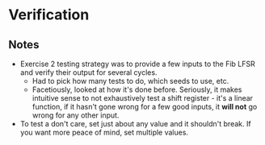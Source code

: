# Verification
## Notes
- Exercise 2 testing strategy was to provide a few inputs to the Fib LFSR and verify their output for several cycles.
  - Had to pick how many tests to do, which seeds to use, etc.
  - Facetiously, looked at how it's done before. Seriously, it makes intuitive sense to not exhaustively test a shift register - it's a linear function, if it hasn't gone wrong for a few good inputs, it **will not** go wrong for any other input.
- To test a don't care, set just about any value and it shouldn't break. If you want more peace of mind, set multiple values.
